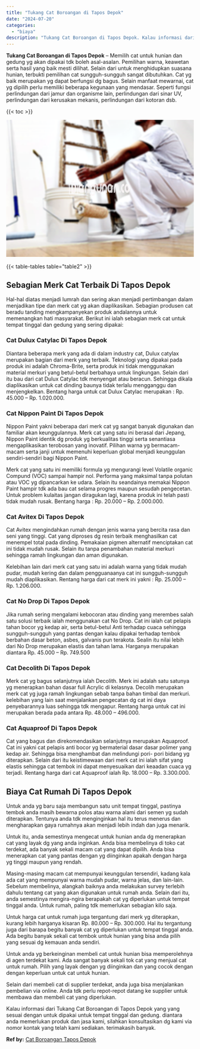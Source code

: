 ```yaml
---
title: "Tukang Cat Boroangan di Tapos Depok"
date: "2024-07-20"
categories: 
  - "biaya"
description: "Tukang Cat Boroangan di Tapos Depok. Kalau informasi dari Tukang Cat Boroangan di Tapos Depok yang yang sesuai dengan untuk dipakai untuk tempat tinggal dan..."
---
```


**Tukang Cat Boroangan di Tapos Depok** – Memilih cat untuk hunian dan gedung yg akan dipakai tdk boleh asal-asalan. Pemilihan warna, keawetan serta hasil yang baik mesti dilihat. Selain dari untuk menghidupkan suasana hunian, terbukti pemilihan cat sungguh-sungguh sangat dibutuhkan. Cat yg baik merupakan yg dapat berfungsi dg bagus. Selain manfaat mewarnai, cat yg dipilih perlu memiliki beberapa kegunaan yang mendasar. Seperti fungsi perlindungan dari jamur dan organisme lain, perlindungan dari sinar UV, perlindungan dari kerusakan mekanis, perlindungan dari kotoran dsb.

{{< toc >}}

![Tukang Cat Boroangan di Tapos Depok](/images/jasa-cat-murah33.png)

{{< table-tables table="table2" >}}

## Sebagian Merk Cat Terbaik Di Tapos Depok

Hal-hal diatas menjadi lumrah dan sering akan menjadi pertimbangan dalam menjadikan tipe dan merk cat yg akan diaplikasikan. Sebagian produsen cat beradu tanding mengkampanyekan produk andalannya untuk memenangkan hati masyarakat. Berikut ini ialah sebagian merk cat untuk tempat tinggal dan gedung yang sering dipakai:

### Cat Dulux Catylac Di Tapos Depok

Diantara beberapa merk yang ada di dalam industry cat, Dulux catylax merupakan bagian dari merk yang terbaik. Teknologi yang dipakai pada produk ini adalah Chroma-Brite, serta produk ini tidak menggunakan material merkuri yang betul-betul berbahaya untuk lingkungan. Selain dari itu bau dari cat Dulux Catylac tdk menyengat atau beracun. Sehingga dikala diaplikasikan untuk cat dinding baunya tidak terlalu mengganggu dan menjengkelkan. Bentang harga untuk cat Dulux Catylac merupakan : Rp. 45.000 – Rp. 1.020.000.

### Cat Nippon Paint Di Tapos Depok

Nippon Paint yakni beberapa dari merk cat yg sangat banyak digunakan dan familiar akan keunggulannya. Merk cat yang satu ini berasal dari Jepang, Nippon Paint identik dg produk yg berkualitas tinggi serta senantiasa mengaplikasikan terobosan yang inovatif. Pilihan warna yg bermacam-macam serta janji untuk memenuhi keperluan global menjadi keunggulan sendiri-sendiri bagi Nippon Paint.

Merk cat yang satu ini memiliki formula yg mengurangi level Volatile organic Compund (VOC) sampai hampir nol. Performa yang maksimal tanpa polutan atau VOC yg dipancarkan ke udara. Selain itu seandainya memakai Nippon Paint hampir tdk ada bau cat selama progres maupun sesudah pengecetan. Untuk problem kulaitas jangan diragukan lagi, karena produk ini telah pasti tidak mudah rusak. Bentang harga : Rp. 20.000 – Rp. 2.000.000.

### Cat Avitex Di Tapos Depok

Cat Avitex mengindahkan rumah dengan jenis warna yang bercita rasa dan seni yang tinggi. Cat yang diproses dg resin terbaik menghasilkan cat menempel total pada dinding. Pemakaian pigmen alternatif menciptakan cat ini tidak mudah rusak. Selain itu tanpa penambahan material merkuri sehingga ramah lingkungan dan aman digunakan.

Kelebihan lain dari merk cat yang satu ini adalah warna yang tidak mudah pudar, mudah kering dan dalam pengguanaanya cat ini sungguh-sungguh mudah diaplikasikan. Rentang harga dari cat merk ini yakni : Rp. 25.000 – Rp. 1.206.000.

### Cat No Drop Di Tapos Depok

Jika rumah sering mengalami kebocoran atau dinding yang merembes salah satu solusi terbaik ialah menggunakan cat No Drop. Cat ini ialah cat pelapis tahan bocor yg kedap air, serta betul-betul Anti terhadap cuaca sehingga sungguh-sungguh yang pantas dengan kalau dipakai terhadap tembok berbahan dasar beton, asbes, galvanis pun terakota. Sealin itu nilai lebih dari No Drop merupakan elastis dan tahan lama. Harganya merupakan diantara Rp. 45.000 – Rp. 749.500

### Cat Decolith Di Tapos Depok

Merk cat yg bagus selanjutnya ialah Decolith. Merk ini adalah satu satunya yg menerapkan bahan dasar full Acrylic di kelasnya. Decolih merupakan merk cat yg juga ramah lingkungan sebab tanpa bahan timbal dan merkuri. kelebihan yang lain saat menjalankan pengecatan dg cat ini daya penyebarannya luas sehingga tdk mengapur. Rentang harga untuk cat ini merupakan berada pada antara Rp. 48.000 – 496.000.

### Cat Aquaproof Di Tapos Depok

Cat yang bagus dan direkomendasikan selanjutnya merupakan Aquaproof. Cat ini yakni cat pelapis anti bocor yg bermaterial dasar dasar polimer yang kedap air. Sehingga bisa menghambat dan melindungi pori- pori bidang yg diterapkan. Selain dari itu keistimewaan dari merk cat ini ialah sifat yang elastis sehingga cat tembok ini dapat menyesuaikan dari keaadan cuaca yg terjadi. Rentang harga dari cat Aquaproof ialah Rp. 18.000 – Rp. 3.300.000.

## Biaya Cat Rumah Di Tapos Depok

Untuk anda yg baru saja membangun satu unit tempat tinggal, pastinya tembok anda masih bewarna polos atau warna alami dari semen yg sudah diterapkan. Tentunya anda tdk menginginkan hal itu terus menerus dan mengharapkan gaya rumahnya akan menjadi lebih indah dan juga menarik.

Untuk itu, anda semestinya mengecat untuk hunian anda dg menerapkan cat yang layak dg yang anda inginkan. Anda bisa membelinya di toko cat terdekat, ada banyak sekali macam cat yang dapat dipilih. Anda bisa menerapkan cat yang pantas dengan yg diinginkan apakah dengan harga yg tinggi maupun yang rendah.

Masing-masing macam cat mempunyai keunggulan tersendiri, kadang kala ada cat yang mempunyai warna mudah pudar, warna jelas, dan lain-lain. Sebelum membelinya, alangkah baiknya anda melakukan survey terlebih dahulu tentang cat yang akan digunakan untuk rumah anda. Selain dari itu, anda semestinya mengira-ngira berapakah cat yg diperlukan untuk tempat tinggal anda. Untuk rumah, paling tdk memerlukan sebagian kilo saja.

Untuk harga cat untuk rumah juga tergantung dari merk yg diterapkan, kurang lebih harganya kisaran Rp. 80.000 – Rp. 300.000. Hal itu tergantung juga dari barapa begitu banyak cat yg diperlukan untuk tempat tinggal anda. Ada begitu banyak sekali cat tembok untuk hunian yang bisa anda pilih yang sesuai dg kemauan anda sendiri.

Untuk anda yg berkeinginan membeli cat untuk hunian bisa memperolehnya di agen terdekat kami. Ada sangat banyak sekali tok cat yang menjual cat untuk rumah. Pilih yang layak dengan yg diinginkan dan yang cocok dengan dengan keperluan untuk cat untuk hunian.

Selain dari membeli cat di supplier terdekat, anda juga bisa menjalankan pembelian via online. Anda tdk perlu repot-repot datang ke supplier untuk membawa dan membeli cat yang diperlukan.

Kalau informasi dari Tukang Cat Boroangan di Tapos Depok yang yang sesuai dengan untuk dipakai untuk tempat tinggal dan gedung. diantara anda memerlukan produk dan jasa kami, silahkan konsultasikan dg kami via nomor kontak yang telah kami sediakan. terimakasih banyak.

**Ref by:** [Cat Boroangan Tapos Depok](https://id.wikipedia.org/wiki/Cat)

